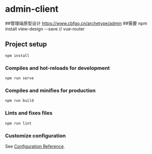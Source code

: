 # admin-client
##管理端原型设计 https://www.cbfgo.cn/archetype/admin
##需要 npm install view-design --save  // vue-router
## Project setup
```
npm install
```

### Compiles and hot-reloads for development
```
npm run serve
```

### Compiles and minifies for production
```
npm run build
```

### Lints and fixes files
```
npm run lint
```

### Customize configuration
See [Configuration Reference](https://cli.vuejs.org/config/).
